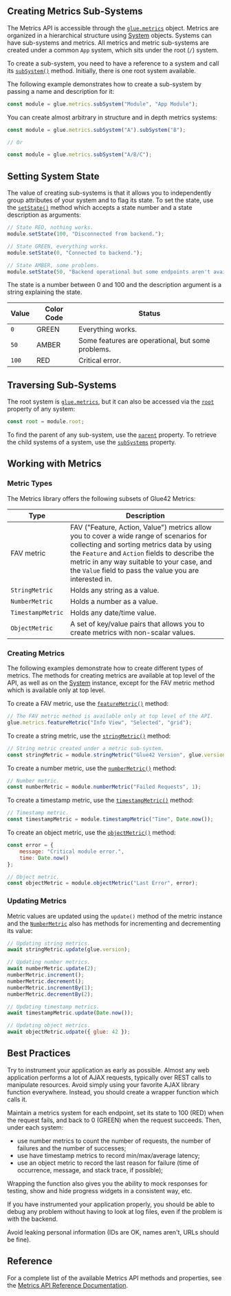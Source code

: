 ## Creating Metrics Sub-Systems

The Metrics API is accessible through the [`glue.metrics`](../../../reference/glue/latest/metrics/index.html) object. Metrics are organized in a hierarchical structure using [System](../../../reference/glue/latest/metrics/index.html#System) objects. Systems can have sub-systems and metrics. Аll metrics and metric sub-systems are created under a common `App` system, which sits under the root (`/`) system.

To create a sub-system, you need to have a reference to a system and call its [`subSystem()`](../../../reference/glue/latest/metrics/index.html#System-subSystem) method. Initially, there is one root system available.

The following example demonstrates how to create a sub-system by passing a name and description for it:

```javascript
const module = glue.metrics.subSystem("Module", "App Module");
```

You can create almost arbitrary in structure and in depth metrics systems:

```javascript
const module = glue.metrics.subSystem("A").subSystem("B"); 

// Or

const module = glue.metrics.subSystem("A/B/C");
```

## Setting System State

The value of creating sub-systems is that it allows you to independently group attributes of your system and to flag its state. To set the state, use the [`setState()`](../../../reference/glue/latest/metrics/index.html#System-setState) method which accepts a state number and a state description as arguments:

```javascript
// State RED, nothing works.
module.setState(100, "Disconnected from backend.");

// State GREEN, everything works.
module.setState(0, "Connected to backend.");

// State AMBER, some problems.
module.setState(50, "Backend operational but some endpoints aren't available.");
```

The state is a number between 0 and 100 and the description argument is a string explaining the state.

| Value | Color Code | Status |
|-------|------------|--------|
| `0` | GREEN | Everything works. |
| `50` | AMBER | Some features are operational, but some problems. |
| `100` | RED | Critical error. |

## Traversing Sub-Systems

The root system is [`glue.metrics`](../../../reference/glue/latest/metrics/index.html), but it can also be accessed via the [`root`](../../../reference/glue/latest/metrics/index.html#System-root) property of any system: 

```javascript
const root = module.root;
```

To find the parent of any sub-system, use the [`parent`](../../../reference/glue/latest/metrics/index.html#System-parent) property. To retrieve the child systems of a system, use the [`subSystems`](../../../reference/glue/latest/metrics/index.html#System-subSystems) property.

## Working with Metrics

### Metric Types

The Metrics library offers the following subsets of Glue42 Metrics:

| Type | Description |
|------|-------------|
| FAV metric | FAV ("Feature, Action, Value") metrics allow you to cover a wide range of scenarios for collecting and sorting metrics data by using the `Feature` and `Action` fields to describe the metric in any way suitable to your case, and the `Value` field to pass the value you are interested in. |
| `StringMetric` | Holds any string as a value. |
| `NumberMetric` | Holds a number as a value. |
| `TimestampMetric` | Holds any date/time value. |
| `ObjectMetric` | A set of key/value pairs that allows you to create metrics with non-scalar values. |

### Creating Metrics

The following examples demonstrate how to create different types of metrics. The methods for creating metrics are available at top level of the API, as well as on the [System](../../../reference/glue/latest/metrics/index.html#System) instance, except for the FAV metric method which is available only at top level.

To create a FAV metric, use the [`featureMetric()`](../../../reference/glue/latest/metrics/index.html#API-featureMetric) method:

```javascript
// The FAV metric method is available only at top level of the API.
glue.metrics.featureMetric("Info View", "Selected", "grid");
```

To create a string metric, use the [`stringMetric()`](../../../reference/glue/latest/metrics/index.html#API-stringMetric) method:

```javascript
// String metric created under a metric sub-system.
const stringMetric = module.stringMetric("Glue42 Version", glue.version);
```

To create a number metric, use the [`numberMetric()`](../../../reference/glue/latest/metrics/index.html#API-numberMetric) method:

```javascript
// Number metric.
const numberMetric = module.numberMetric("Failed Requests", 1);
```

To create a timestamp metric, use the [`timestampMetric()`](../../../reference/glue/latest/metrics/index.html#API-timestampMetric) method:

```javascript
// Timestamp metric.
const timestampMetric = module.timestampMetric("Time", Date.now());
```

To create an object metric, use the [`objectMetric()`](../../../reference/glue/latest/metrics/index.html#API-objectMetric) method:

```javascript
const error = {
    message: "Critical module error.",
    time: Date.now()
};

// Object metric.
const objectMetric = module.objectMetric("Last Error", error);
```

### Updating Metrics

Metric values are updated using the `update()` method of the metric instance and the [`NumberMetric`](../../../reference/glue/latest/metrics/index.html#NumberMetric) also has methods for incrementing and decrementing its value:

```javascript
// Updating string metrics.
await stringMetric.update(glue.version);

// Updating number metrics.
await numberMetric.update(2);
numberMetric.increment();
numberMetric.decrement();
numberMetric.incrementBy(1);
numberMetric.decrementBy(2);

// Updating timestamp metrics.
await timestampMetric.update(Date.now());

// Updating object metrics.
await objectMetric.udpate({ glue: 42 });
```

## Best Practices

Try to instrument your application as early as possible. Almost any web application performs a lot of AJAX requests, typically over REST calls to manipulate resources. Avoid simply using your favorite AJAX library function everywhere. Instead, you should create a wrapper function which calls it. 

Maintain a metrics system for each endpoint, set its state to 100 (RED) when the request fails, and back to 0 (GREEN) when the request succeeds. Then, under each system:

- use number metrics to count the number of requests, the number of failures and the number of successes;
- use have timestamp metrics to record min/max/average latency;
- use an object metric to record the last reason for failure (time of occurrence, message, and stack trace, if possible);

Wrapping the function also gives you the ability to mock responses for testing, show and hide progress widgets in a consistent way, etc.

If you have instrumented your application properly, you should be able to debug any problem without having to look at log files, even if the problem is with the backend.

Avoid leaking personal information (IDs are OK, names aren't, URLs should be fine).

## Reference

For a complete list of the available Metrics API methods and properties, see the [Metrics API Reference Documentation](../../../reference/glue/latest/metrics/index.html).